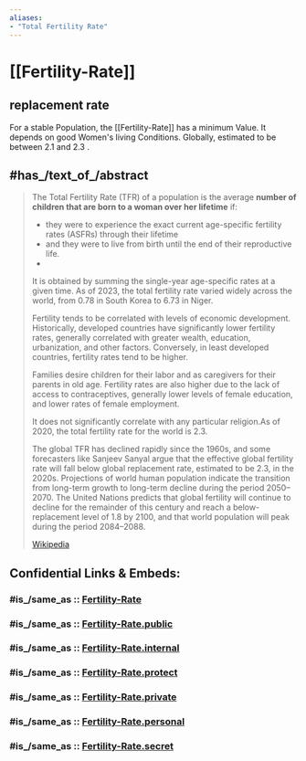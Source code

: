 ```yaml
---
aliases:
- "Total Fertility Rate"
---
```


# [[Fertility-Rate]] 

## replacement rate 
For a stable Population, the [[Fertility-Rate]] has a minimum Value. 
It depends on good Women's living Conditions.  Globally, estimated to be between 2.1 and 2.3 .

## #has_/text_of_/abstract 

> The Total Fertility Rate (TFR) of a population is the average __number of children that are born to a woman over her lifetime__ if:
>- they were to experience the exact current age-specific fertility rates (ASFRs) through their lifetime
>- and they were to live from birth until the end of their reproductive life. 
>- 
> It is obtained by summing the single-year age-specific rates at a given time. As of 2023, the total fertility rate varied widely across the world, from 0.78 in South Korea to 6.73 in Niger. 
> 
> Fertility tends to be correlated with levels of economic development. Historically, developed countries have significantly lower fertility rates, generally correlated with greater wealth, education, urbanization, and other factors. Conversely, in least developed countries, fertility rates tend to be higher. 
> 
> Families desire children for their labor and as caregivers for their parents in old age. Fertility rates are also higher due to the lack of access to contraceptives, generally lower levels of female education, and lower rates of female employment. 
> 
> It does not significantly correlate with any particular religion.As of 2020, the total fertility rate for the world is 2.3. 
> 
> The global TFR has declined rapidly since the 1960s, and some forecasters like Sanjeev Sanyal argue that the effective global fertility rate will fall below global replacement rate, estimated to be 2.3, in the 2020s. Projections of world human population indicate the transition from long-term growth to long-term decline during the period 2050–2070. The United Nations predicts that global fertility will continue to decline for the remainder of this century and reach a below-replacement level of 1.8 by 2100, and that world population will peak during the period 2084–2088.
>
> [Wikipedia](https://en.wikipedia.org/wiki/Total%20fertility%20rate)


## Confidential Links & Embeds: 

### #is_/same_as :: [Fertility-Rate](/_Standards/Earth/Continent/Asia/Asia~East/Fertility-Rate.md) 

### #is_/same_as :: [Fertility-Rate.public](/_public/Earth/Continent/Asia/Asia~East/Fertility-Rate.public.md) 

### #is_/same_as :: [Fertility-Rate.internal](/_internal/Earth/Continent/Asia/Asia~East/Fertility-Rate.internal.md) 

### #is_/same_as :: [Fertility-Rate.protect](/_protect/Earth/Continent/Asia/Asia~East/Fertility-Rate.protect.md) 

### #is_/same_as :: [Fertility-Rate.private](/_private/Earth/Continent/Asia/Asia~East/Fertility-Rate.private.md) 

### #is_/same_as :: [Fertility-Rate.personal](/_personal/Earth/Continent/Asia/Asia~East/Fertility-Rate.personal.md) 

### #is_/same_as :: [Fertility-Rate.secret](/_secret/Earth/Continent/Asia/Asia~East/Fertility-Rate.secret.md)

